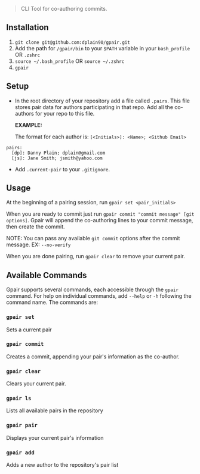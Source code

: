 > CLI Tool for co-authoring commits.

## Installation

  1. `git clone git@github.com:dplain90/gpair.git`  
  2. Add the path for `/gpair/bin` to your `$PATH` variable in your `bash_profile`  OR  `.zshrc`
  3. `source ~/.bash_profile`  OR  `source ~/.zshrc`
  4. `gpair`

## Setup

  - In the root directory of your repository add a file called `.pairs`. This file stores pair data for authors participating in that repo. Add all the co-authors for your repo to this file.
  
    **EXAMPLE:**
    
    The format for each author is: ```[<Initials>]: <Name>; <Github Email>```
  ```
  pairs:
    [dp]: Danny Plain; dplain@gmail.com
    [js]: Jane Smith; jsmith@yahoo.com
  ```

  - Add `.current-pair` to your `.gitignore`.

## Usage

  At the beginning of a pairing session, run `gpair set <pair_initials>`

  When you are ready to commit just run `gpair commit "commit message" [git options]`. Gpair will append the co-authoring lines to your commit message, then create the commit. 
  
  NOTE: You can pass any available `git commit` options after the commit message. EX: `--no-verify`

  When you are done pairing, run `gpair clear` to remove your current pair.

## Available Commands

Gpair supports several commands, each accessible through the `gpair` command. For help on individual commands, add `--help` or `-h` following the command name. The commands are:

### `gpair set`

Sets a current pair 

### `gpair commit` 

Creates a commit, appending your pair's information as the co-author.


### `gpair clear` 

Clears your current pair.

### `gpair ls`

Lists all available pairs in the repository

### `gpair pair`

Displays your current pair's information

### `gpair add`

Adds a new author to the repository's pair list
